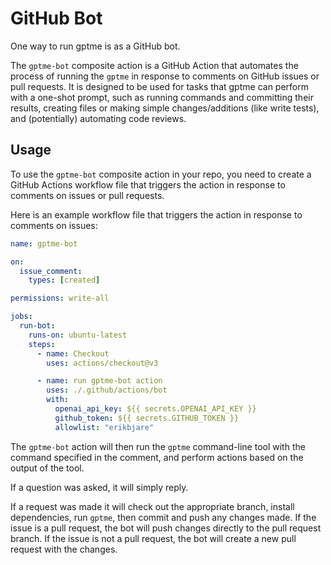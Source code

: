 GitHub Bot
==========

One way to run gptme is as a GitHub bot.

The `gptme-bot` composite action is a GitHub Action that automates the process of running the `gptme`  in response to comments on GitHub issues or pull requests. It is designed to be used for tasks that gptme can perform with a one-shot prompt, such as running commands and committing their results, creating files or making simple changes/additions (like write tests), and (potentially) automating code reviews.

## Usage

To use the `gptme-bot` composite action in your repo, you need to create a GitHub Actions workflow file that triggers the action in response to comments on issues or pull requests. 

Here is an example workflow file that triggers the action in response to comments on issues:

```yaml
name: gptme-bot

on:
  issue_comment:
    types: [created]

permissions: write-all

jobs:
  run-bot:
    runs-on: ubuntu-latest
    steps:
      - name: Checkout
        uses: actions/checkout@v3

      - name: run gptme-bot action
        uses: ./.github/actions/bot
        with:
          openai_api_key: ${{ secrets.OPENAI_API_KEY }}
          github_token: ${{ secrets.GITHUB_TOKEN }}
          allowlist: "erikbjare"
```

The `gptme-bot` action will then run the `gptme` command-line tool with the command specified in the comment, and perform actions based on the output of the tool. 

If a question was asked, it will simply reply.

If a request was made it will check out the appropriate branch, install dependencies, run `gptme`, then commit and push any changes made. If the issue is a pull request, the bot will push changes directly to the pull request branch. If the issue is not a pull request, the bot will create a new pull request with the changes. 
